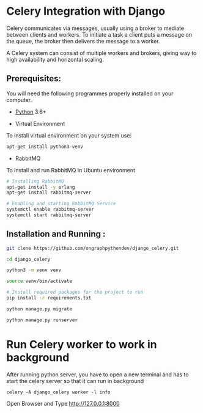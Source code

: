 # Celery Integration with Django

Celery communicates via messages, usually using a broker to mediate between clients and workers. To initiate a task a client puts a message on the queue, the broker then delivers the message to a worker.

A Celery system can consist of multiple workers and brokers, giving way to high availability and horizontal scaling.

## Prerequisites:

You will need the following programmes properly installed on your computer.

* [Python](https://www.python.org/) 3.6+

* Virtual Environment

To install virtual environment on your system use:
```bash
apt-get install python3-venv
```
* RabbitMQ

To install and run RabbitMQ in Ubuntu environment
```bash
# Installing RabbitMQ
apt-get install -y erlang
apt-get install rabbitmq-server

# Enabling and starting RabbitMQ Service
systemctl enable rabbitmq-server
systemctl start rabbitmq-server
```
## Installation and Running :

```bash
git clone https://github.com/ongraphpythondev/django_celery.git

cd django_celery

python3 -m venv venv

source venv/bin/activate

# Install required packages for the project to run
pip install -r requirements.txt

python manage.py migrate

python manage.py runserver
```

# Run Celery worker to work in background
After running python server, you have to open a new terminal and has to start the celery server so that it can run in background
```
celery -A django_celery worker -l info
```
Open Browser and Type http://127.0.0.1:8000
